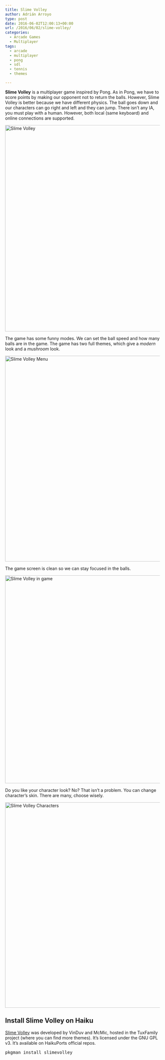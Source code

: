 ```yaml
---
title: Slime Volley
author: Adrián Arroyo
type: post
date: 2016-06-02T12:00:13+00:00
url: /2016/06/02/slime-volley/
categories:
  - Arcade Games
  - Multiplayer
tags:
  - arcade
  - multiplayer
  - pong
  - sdl
  - tennis
  - themes

---
```

**Slime Volley** is a multiplayer game inspired by Pong. As in Pong, we have to score points by making our opponent not to return the balls. However, Slime Volley is better because we have different physics. The ball goes down and our characters can go right and left and they can jump. There isn&#8217;t any IA, you must play with a human. However, both local (same keyboard) and online connections are supported.

<img class="alignnone size-full wp-image-63" src="http://gamingonhaiku.cf/wp-content/uploads/2016/05/Slime-Volley.png" alt="Slime Volley" width="866" height="671" srcset="http://gamingonhaiku.cf/wp-content/uploads/2016/05/Slime-Volley.png 866w, http://gamingonhaiku.cf/wp-content/uploads/2016/05/Slime-Volley-300x232.png 300w, http://gamingonhaiku.cf/wp-content/uploads/2016/05/Slime-Volley-768x595.png 768w" sizes="(max-width: 709px) 85vw, (max-width: 909px) 67vw, (max-width: 1362px) 62vw, 840px" />

The game has some funny modes. We can set the ball speed and how many balls are in the game. The game has two full themes, which give a _modern_ look and a _mushroom_ look.

<img class="alignnone size-full wp-image-64" src="http://gamingonhaiku.cf/wp-content/uploads/2016/05/Slime-Volley-Menu.png" alt="Slime Volley Menu" width="866" height="669" srcset="http://gamingonhaiku.cf/wp-content/uploads/2016/05/Slime-Volley-Menu.png 866w, http://gamingonhaiku.cf/wp-content/uploads/2016/05/Slime-Volley-Menu-300x232.png 300w, http://gamingonhaiku.cf/wp-content/uploads/2016/05/Slime-Volley-Menu-768x593.png 768w" sizes="(max-width: 709px) 85vw, (max-width: 909px) 67vw, (max-width: 1362px) 62vw, 840px" />

The game screen is clean so we can stay focused in the balls.

<img class="alignnone size-full wp-image-65" src="http://gamingonhaiku.cf/wp-content/uploads/2016/05/Slime-Volley-in-game.png" alt="Slime Volley in game" width="855" height="676" srcset="http://gamingonhaiku.cf/wp-content/uploads/2016/05/Slime-Volley-in-game.png 855w, http://gamingonhaiku.cf/wp-content/uploads/2016/05/Slime-Volley-in-game-300x237.png 300w, http://gamingonhaiku.cf/wp-content/uploads/2016/05/Slime-Volley-in-game-768x607.png 768w" sizes="(max-width: 709px) 85vw, (max-width: 909px) 67vw, (max-width: 1362px) 62vw, 840px" />

Do you like your character look? No? That isn&#8217;t a problem. You can change character&#8217;s skin. There are many, choose wisely.

<img class="alignnone size-full wp-image-66" src="http://gamingonhaiku.cf/wp-content/uploads/2016/05/Slime-Volley-Characters.png" alt="Slime Volley Characters" width="841" height="668" srcset="http://gamingonhaiku.cf/wp-content/uploads/2016/05/Slime-Volley-Characters.png 841w, http://gamingonhaiku.cf/wp-content/uploads/2016/05/Slime-Volley-Characters-300x238.png 300w, http://gamingonhaiku.cf/wp-content/uploads/2016/05/Slime-Volley-Characters-768x610.png 768w" sizes="(max-width: 709px) 85vw, (max-width: 909px) 67vw, (max-width: 1362px) 62vw, 840px" />

## Install Slime Volley on Haiku

[Slime Volley][1] was developed by VinDuv and McMic, hosted in the TuxFamily project (where you can find more themes). It&#8217;s licensed under the GNU GPL v3. It&#8217;s available on HaikuPorts official repos.

<pre>pkgman install slimevolley</pre>

 [1]: http://slime.tuxfamily.org/